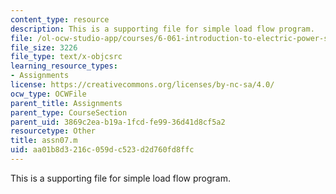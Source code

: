 ```yaml
---
content_type: resource
description: This is a supporting file for simple load flow program.
file: /ol-ocw-studio-app/courses/6-061-introduction-to-electric-power-systems-spring-2011/aa01b8d3216c059dc523d2d760fd8ffc_assn07.m
file_size: 3226
file_type: text/x-objcsrc
learning_resource_types:
- Assignments
license: https://creativecommons.org/licenses/by-nc-sa/4.0/
ocw_type: OCWFile
parent_title: Assignments
parent_type: CourseSection
parent_uid: 3869c2ea-b19a-1fcd-fe99-36d41d8cf5a2
resourcetype: Other
title: assn07.m
uid: aa01b8d3-216c-059d-c523-d2d760fd8ffc
---
```

This is a supporting file for simple load flow program.
